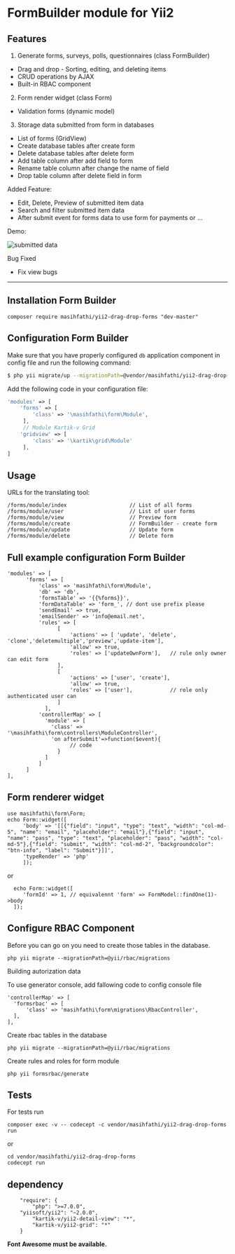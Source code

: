 FormBuilder module for Yii2
===================

## Features


1. Generate forms, surveys, polls, questionnaires (class FormBuilder)
 * Drag and drop - Sorting, editing, and deleting items
 * CRUD operations by AJAX
 * Built-in RBAC component

 
2. Form render  widget (class Form)
 * Validation forms (dynamic model)

3. Storage data submitted from form in databases
 * List of forms (GridView)
 * Create database tables after create form 
 * Delete database tables after delete form
 * Add table column after add field to form 
 * Rename table column after change the name of field
 * Drop table column after delete field in form

Added Feature:
* Edit, Delete, Preview of submitted item data
* Search and filter submitted item data
* After submit event for forms data to use form for payments or ...

Demo:

![submitted data](https://user-images.githubusercontent.com/13271510/33189219-0337fafa-d0b6-11e7-9a8c-788febb158da.png)

Bug Fixed
* Fix view bugs

<hr/>

## Installation Form Builder

```
composer require masihfathi/yii2-drag-drop-forms "dev-master"
```

## Configuration Form Builder
Make sure that you have properly configured `db` application component in config file and run the following command:
```bash
$ php yii migrate/up --migrationPath=@vendor/masihfathi/yii2-drag-drop-forms/migrations
```

Add the following code in your configuration file:
```php
'modules' => [
    'forms' => [
        'class' => '\masihfathi\form\Module',
     ],
     // Module Kartik-v Grid
    'gridview' => [
        'class' => '\kartik\grid\Module'
     ], 
]
```

##  Usage
URLs for the translating tool:

```
/forms/module/index                    // List of all forms                     
/forms/module/user                     // List of user forms
/forms/module/view                     // Preview form
/forms/module/create                   // FormBuilder - create form
/forms/module/update                   // Update form 
/forms/module/delete                   // Delete form
```

## Full example configuration Form Builder

```
'modules' => [
      'forms' => [
          'class' => 'masihfathi\form\Module',
          'db' => 'db',
          'formsTable' => '{{%forms}}',
          'formDataTable' => 'form_', // dont use prefix please
          'sendEmail' => true, 
          'emailSender' => 'info@email.net',
          'rules' => [
                [
                    'actions' => [ 'update', 'delete', 'clone','deletemultiple','preview','update-item'],
                    'allow' => true,
                    'roles' => ['updateOwnForm'],   // rule only owner can edit form
                ],
                [
                    'actions' => ['user', 'create'],
                    'allow' => true,
                    'roles' => ['user'],            // role only authenticated user can
                ]
            ],
          'controllerMap' => [
            'module' => [
              'class' => '\masihfathi\form\controllers\ModuleController',
              'on afterSubmit'=>function($event){
                    // code
                }
            ]
          ]
      ]
],
```

## Form renderer widget
```
use masihfathi\form\Form;
echo Form::widget([
     'body' => '[[{"field": "input", "type": "text", "width": "col-md-5", "name": "email", "placeholder": "email"},{"field": "input", "name": "pass", "type": "text", "placeholder": "pass", "width": "col-md-5"},{"field": "submit", "width": "col-md-2", "backgroundcolor": "btn-info", "label": "Submit"}]]',
     'typeRender' => 'php'
     ]);
```
or
```
  echo Form::widget([
     'formId' => 1, // equivalennt 'form' => FormModel::findOne(1)->body
  ]);
```

## Configure RBAC Component
Before you can go on you need to create those tables in the database.

```
php yii migrate --migrationPath=@yii/rbac/migrations
```

Building autorization data

To use generator console, add fallowing code to config console file
```
'controllerMap' => [
  'formsrbac' => [
      'class' => 'masihfathi\form\migrations\RbacController',
  ],
],
```
Create rbac tables in the database
```
php yii migrate --migrationPath=@yii/rbac/migrations
```
Create rules and roles for form module
```
php yii formsrbac/generate
```

## Tests
For tests run 
```
composer exec -v -- codecept -c vendor/masihfathi/yii2-drag-drop-forms run
```
or
```
cd vendor/masihfathi/yii2-drag-drop-forms
codecept run
```
## dependency
```
    "require": {
        "php": ">=7.0.0",
	"yiisoft/yii2": "~2.0.0",
        "kartik-v/yii2-detail-view": "*",
        "kartik-v/yii2-grid": "*"
    }
```
<strong>Font Awesome must be available.</strong>
